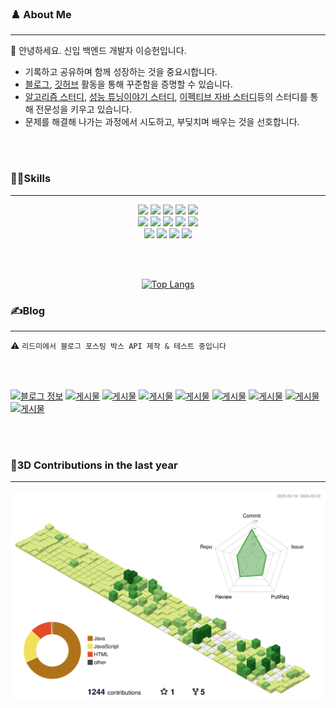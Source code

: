 

### ♟️ About Me 
---
  👋 안녕하세요. 신입 백엔드 개발자 이승헌입니다.

  - 기록하고 공유하며 함께 성장하는 것을 중요시합니다.
  - [블로그](https://olrlobt.tistory.com/), [깃허브](https://github.com/olrlobt) 활동을 통해 꾸준함을 증명할 수 있습니다.
  - [알고리즘 스터디](https://github.com/SSAFY-10th-Seoul17/algorithm_ssafy), [성능 튜닝이야기 스터디](https://github.com/SSARTEL-10th/JPTS_bookstudy), [이펙티브 자바 스터디](https://github.com/SSARTEL-10th/EffectiveJava_bookstudy)등의 스터디를 통해 전문성을 키우고 있습니다.
  - 문제를 해결해 나가는 과정에서 시도하고, 부딪치며 배우는 것을 선호합니다.

<br><br>
  
### 🏃‍♂️Skills
--- 

<div align="center" dir="auto">
<img src="https://img.shields.io/badge/SpringBoot-6DB33F?style=flat&logo=springboot&logoColor=white"/>
<img src="https://img.shields.io/badge/Java-orange?style=flat-square&logo=JDK&logoColor=white" />
<img src="https://img.shields.io/badge/MySql-4479A1?style=flat&logo=mysql&logoColor=white"/>
<img src="https://img.shields.io/badge/Oracle-F80000?style=flat&logo=oracle&logoColor=white"/>
<img src="https://img.shields.io/badge/MariaDB-003545?style=flat&logo=mariadb&logoColor=white"/>
<br>
<img src="https://img.shields.io/badge/Vue3.js-4FC08D?style=flat&logo=Vue.js&logoColor=white"/>
<img src="https://img.shields.io/badge/JavaScript-F7DF1E?style=flat&logo=javascript&logoColor=white"/>
<img src="https://img.shields.io/badge/HTML5-E34F26?style=flat&logo=HTML5&logoColor=white" />
<img src="https://img.shields.io/badge/CSS3-1572B6?style=flat&logo=CSS3&logoColor=white" />
<img src="https://img.shields.io/badge/Thymeleaf-005F0F?style=flat&logo=thymeleaf&logoColor=white"/>
  
<br>
  
<img src="https://img.shields.io/badge/Amazon EC2-FF9900?style=flat&logo=amazonec2&logoColor=white"/>
<img src="https://img.shields.io/badge/Docker-2496ED?style=flat&logo=Docker&logoColor=white"/>
<img src="https://img.shields.io/badge/Jenkins-D24939?style=flat&logo=jenkins&logoColor=white"/>
<img src="https://img.shields.io/badge/Nginx-009639?style=flat&logo=Nginx&logoColor=white"/>



  
  <br> <br> 
  
   [![Top Langs](https://github-readme-stats.vercel.app/api/top-langs/?username=olrlobt&layout=compact)](https://github.com/olrlobt/github-readme-stats)
</div>


### ✍Blog
---  
⚠ `리드미에서 블로그 포스팅 박스 API 제작 & 테스트 중입니다`

<br><br>
 
[![블로그 정보](https://blogwidget.com/api/t/blog?name=olrlobt)](https://olrlobt.tistory.com/)
[![게시물](https://blogwidget.com/api/t/posting/0?name=olrlobt)](https://blogwidget.com/api/t/link/0?name=olrlobt)
[![게시물](https://blogwidget.com/api/t/posting/1?name=olrlobt)](https://blogwidget.com/api/t/link/1?name=olrlobt)
[![게시물](https://blogwidget.com/api/t/posting/2?name=olrlobt)](https://blogwidget.com/api/t/link/2?name=olrlobt)
[![게시물](https://blogwidget.com/api/t/posting/3?name=olrlobt)](https://blogwidget.com/api/t/link/3?name=olrlobt)
[![게시물](https://blogwidget.com/api/t/posting/4?name=olrlobt)](https://blogwidget.com/api/t/link/4?name=olrlobt)
[![게시물](https://blogwidget.com/api/t/posting/5?name=olrlobt)](https://blogwidget.com/api/t/link/5?name=olrlobt)
[![게시물](https://blogwidget.com/api/t/posting/6?name=olrlobt)](https://blogwidget.com/api/t/link/6?name=olrlobt)
[![게시물](https://blogwidget.com/api/t/posting/7?name=olrlobt)](https://blogwidget.com/api/t/link/7?name=olrlobt)



<br> <br>

### 🙌3D Contributions in the last year
---
![](./profile-3d-contrib/profile-green-animate.svg)
  
